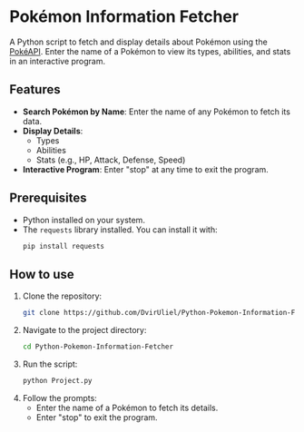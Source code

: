 # Pokémon Information Fetcher

A Python script to fetch and display details about Pokémon using the [PokéAPI](https://pokeapi.co/). Enter the name of a Pokémon to view its types, abilities, and stats in an interactive program.

## Features

- **Search Pokémon by Name**: Enter the name of any Pokémon to fetch its data.
- **Display Details**:
  - Types
  - Abilities
  - Stats (e.g., HP, Attack, Defense, Speed)
- **Interactive Program**: Enter "stop" at any time to exit the program.

## Prerequisites

- Python installed on your system.
- The `requests` library installed. You can install it with:
  ```bash
  pip install requests
  
## How to use

1. Clone the repository:
   ```bash
   git clone https://github.com/DvirUliel/Python-Pokemon-Information-Fetcher.git
2. Navigate to the project directory:
   ```bash
   cd Python-Pokemon-Information-Fetcher
3. Run the script:
   ```bash
   python Project.py
4. Follow the prompts:
   - Enter the name of a Pokémon to fetch its details.
   - Enter "stop" to exit the program.
